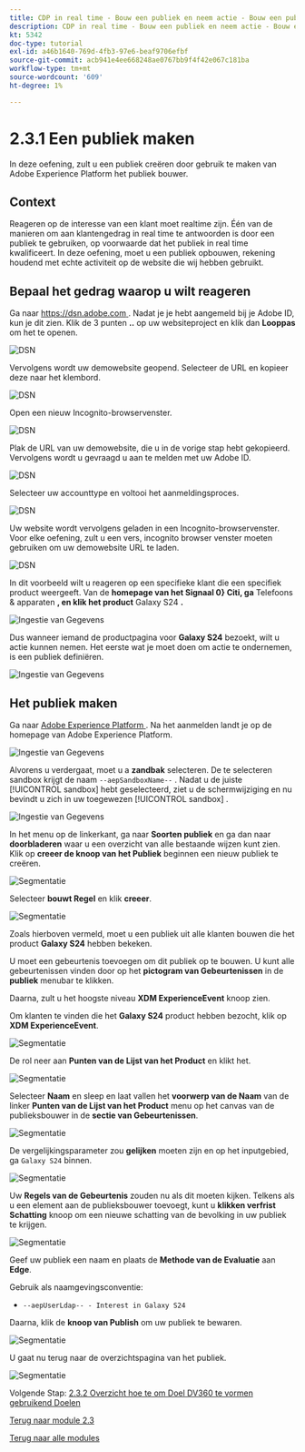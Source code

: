 ```yaml
---
title: CDP in real time - Bouw een publiek en neem actie - Bouw een publiek
description: CDP in real time - Bouw een publiek en neem actie - Bouw een publiek
kt: 5342
doc-type: tutorial
exl-id: a46b1640-769d-4fb3-97e6-beaf9706efbf
source-git-commit: acb941e4ee668248ae0767bb9f4f42e067c181ba
workflow-type: tm+mt
source-wordcount: '609'
ht-degree: 1%

---
```


# 2.3.1 Een publiek maken

In deze oefening, zult u een publiek creëren door gebruik te maken van Adobe Experience Platform het publiek bouwer.

## Context

Reageren op de interesse van een klant moet realtime zijn. Één van de manieren om aan klantengedrag in real time te antwoorden is door een publiek te gebruiken, op voorwaarde dat het publiek in real time kwalificeert. In deze oefening, moet u een publiek opbouwen, rekening houdend met echte activiteit op de website die wij hebben gebruikt.

## Bepaal het gedrag waarop u wilt reageren

Ga naar [ https://dsn.adobe.com ](https://dsn.adobe.com). Nadat je je hebt aangemeld bij je Adobe ID, kun je dit zien. Klik de 3 punten **..** op uw websiteproject en klik dan **Looppas** om het te openen.

![ DSN ](./../../datacollection/module1.1/images/web8.png)

Vervolgens wordt uw demowebsite geopend. Selecteer de URL en kopieer deze naar het klembord.

![ DSN ](../../gettingstarted/gettingstarted/images/web3.png)

Open een nieuw Incognito-browservenster.

![ DSN ](../../gettingstarted/gettingstarted/images/web4.png)

Plak de URL van uw demowebsite, die u in de vorige stap hebt gekopieerd. Vervolgens wordt u gevraagd u aan te melden met uw Adobe ID.

![ DSN ](../../gettingstarted/gettingstarted/images/web5.png)

Selecteer uw accounttype en voltooi het aanmeldingsproces.

![ DSN ](../../gettingstarted/gettingstarted/images/web6.png)

Uw website wordt vervolgens geladen in een Incognito-browservenster. Voor elke oefening, zult u een vers, incognito browser venster moeten gebruiken om uw demowebsite URL te laden.

![ DSN ](../../gettingstarted/gettingstarted/images/web7.png)

In dit voorbeeld wilt u reageren op een specifieke klant die een specifiek product weergeeft.
Van de **homepage van het Signaal 0} Citi, ga** Telefoons &amp; apparaten **, en klik het product** Galaxy S24 **.**

![ Ingestie van Gegevens ](./images/homegalaxy.png)

Dus wanneer iemand de productpagina voor **Galaxy S24** bezoekt, wilt u actie kunnen nemen. Het eerste wat je moet doen om actie te ondernemen, is een publiek definiëren.

![ Ingestie van Gegevens ](./images/homegalaxy1.png)

## Het publiek maken

Ga naar [ Adobe Experience Platform ](https://experience.adobe.com/platform). Na het aanmelden landt je op de homepage van Adobe Experience Platform.

![ Ingestie van Gegevens ](./../../../modules/datacollection/module1.2/images/home.png)

Alvorens u verdergaat, moet u a **zandbak** selecteren. De te selecteren sandbox krijgt de naam ``--aepSandboxName--`` . Nadat u de juiste [!UICONTROL sandbox] hebt geselecteerd, ziet u de schermwijziging en nu bevindt u zich in uw toegewezen [!UICONTROL sandbox] .

![ Ingestie van Gegevens ](./../../../modules/datacollection/module1.2/images/sb1.png)

In het menu op de linkerkant, ga naar **Soorten publiek** en ga dan naar **doorbladeren** waar u een overzicht van alle bestaande wijzen kunt zien. Klik op **creeer de knoop van het Publiek** beginnen een nieuw publiek te creëren.

![Segmentatie](./images/menuseg.png)

Selecteer **bouwt Regel** en klik **creeer**.

![Segmentatie](./images/menuseg1.png)

Zoals hierboven vermeld, moet u een publiek uit alle klanten bouwen die het product **Galaxy S24** hebben bekeken.

U moet een gebeurtenis toevoegen om dit publiek op te bouwen. U kunt alle gebeurtenissen vinden door op het **pictogram van Gebeurtenissen** in de **publiek** menubar te klikken.

Daarna, zult u het hoogste niveau **XDM ExperienceEvent** knoop zien.

Om klanten te vinden die het **Galaxy S24** product hebben bezocht, klik op **XDM ExperienceEvent**.

![Segmentatie](./images/findee.png)

De rol neer aan **Punten van de Lijst van het Product** en klikt het.

![Segmentatie](./images/see.png)

Selecteer **Naam** en sleep en laat vallen het **voorwerp van de Naam** van de linker **Punten van de Lijst van het Product** menu op het canvas van de publieksbouwer in de **sectie van Gebeurtenissen**.

![Segmentatie](./images/eewebpdtlname1.png)

De vergelijkingsparameter zou **gelijken** moeten zijn en op het inputgebied, ga `Galaxy S24` binnen.

![Segmentatie](./images/pv.png)

Uw **Regels van de Gebeurtenis** zouden nu als dit moeten kijken. Telkens als u een element aan de publieksbouwer toevoegt, kunt u **klikken verfrist Schatting** knoop om een nieuwe schatting van de bevolking in uw publiek te krijgen.

![Segmentatie](./images/ldap4.png)

Geef uw publiek een naam en plaats de **Methode van de Evaluatie** aan **Edge**.

Gebruik als naamgevingsconventie:

- `--aepUserLdap-- - Interest in Galaxy S24`

Daarna, klik de **knoop van Publish** om uw publiek te bewaren.

![Segmentatie](./images/segmentname.png)

U gaat nu terug naar de overzichtspagina van het publiek.

![Segmentatie](./images/savedsegment.png)

Volgende Stap: [ 2.3.2 Overzicht hoe te om Doel DV360 te vormen gebruikend Doelen ](./ex2.md)

[Terug naar module 2.3](./real-time-cdp-build-a-segment-take-action.md)

[Terug naar alle modules](../../../overview.md)
